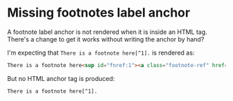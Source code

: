# Missing footnotes label anchor

A footnote label anchor is not rendered when it is inside an HTML tag. There's a change to get it works without writing the anchor by hand?

I'm expecting that `There is a footnote here[^1].` is rendered as:

```html
There is a footnote here<sup id="fnref:1"><a class="footnote-ref" href="#fn:1">1</a></sup>.
```

But no HTML anchor tag is produced:

```html
There is a footnote here[^1].
```
